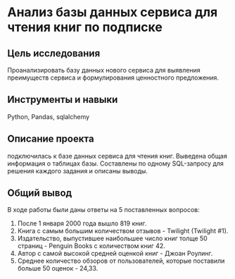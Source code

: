 # Анализ базы данных сервиса для чтения книг по подписке

## Цель исследования
Проанализировать базу данных нового сервиса для выявления преимуществ сервиса и формулирования ценностного предложения.

## Инструменты и навыки
Python, Pandas, sqlalchemy

## Описание проекта
подключилась к базе данных сервиса для чтения книг.
Выведена общая информация о таблицах базы.
Составлены по одному SQL-запросу для решения каждого задания и описаны выводы.

## Общий вывод

В ходе работы были даны ответы на 5 поставленных вопросов:

1. После 1 января 2000 года вышло 819 книг.
2. Книга с самым большим количеством отзывов - Twilight (Twilight #1).
3. Издательство, выпустившее наибольшее число книг толще 50 страниц - Penguin Books с количеством книг 42.
4. Автор с самой высокой средней оценкой книг - Джоан Роулинг.
5. Среднее количество обзоров от пользователей, которые поставили больше 50 оценок - 24,33.
